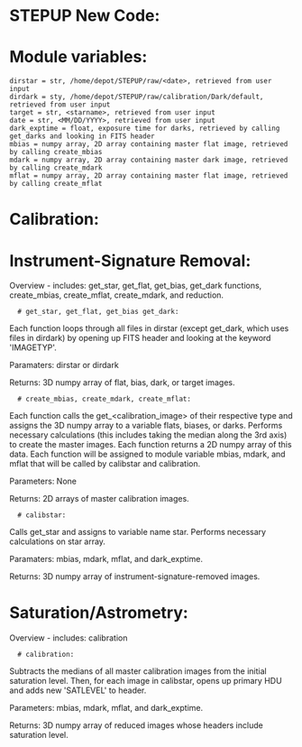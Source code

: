 # STEPUP New Code:
  
  # Module variables:
    dirstar = str, /home/depot/STEPUP/raw/<date>, retrieved from user input
    dirdark = sty, /home/depot/STEPUP/raw/calibration/Dark/default, retrieved from user input
    target = str, <starname>, retrieved from user input
    date = str, <MM/DD/YYYY>, retrieved from user input
    dark_exptime = float, exposure time for darks, retrieved by calling get_darks and looking in FITS header
    mbias = numpy array, 2D array containing master flat image, retrieved by calling create_mbias
    mdark = numpy array, 2D array containing master dark image, retrieved by calling create_mdark
    mflat = numpy array, 2D array containing master flat image, retrieved by calling create_mflat

# Calibration:

  # Instrument-Signature Removal:
Overview - includes: get_star, get_flat, get_bias, get_dark functions, create_mbias, create_mflat, create_mdark, and reduction.

      # get_star, get_flat, get_bias get_dark:
Each function loops through all files in dirstar (except get_dark, which uses files in dirdark) by opening up FITS header and looking at the keyword 'IMAGETYP'. 

Paramaters: dirstar or dirdark 

Returns: 3D numpy array of flat, bias, dark, or target images. 

      # create_mbias, create_mdark, create_mflat:
Each function calls the get_<calibration_image> of their respective type and assigns the 3D numpy array to a variable flats, biases, or darks. Performs necessary calculations (this includes taking the median along the 3rd axis) to create the master images. Each function returns a 2D numpy array of this data. Each function will be assigned to module variable mbias, mdark, and mflat that will be called by calibstar and calibration.

Parameters: None

Returns: 2D arrays of master calibration images.

      # calibstar:
Calls get_star and assigns to variable name star. Performs necessary calculations on star array. 

Paramaters: mbias, mdark, mflat, and dark_exptime. 

Returns: 3D numpy array of instrument-signature-removed images.

  # Saturation/Astrometry:
Overview - includes: calibration
    
      # calibration:
Subtracts the medians of all master calibration images from the initial saturation level. Then, for each image in calibstar, opens up primary HDU and adds new 'SATLEVEL' to header. 

Parameters: mbias, mdark, mflat, and dark_exptime. 

Returns: 3D numpy array of reduced images whose headers include saturation level.
